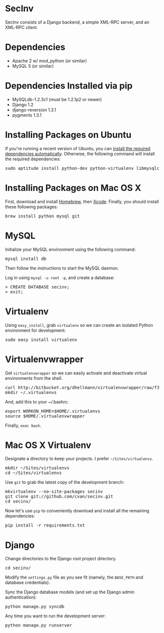 SecInv
======
SecInv consists of a Django backend, a simple XML-RPC server, and
an XML-RPC client.

# Dependencies

* Apache 2 w/ mod_python (or similar)
* MySQL 5 (or similar)

# Dependencies Installed via pip

* MySQLdb-1.2.3c1 (must be 1.2.1p2 or newer)
* Django 1.2
* django-reversion 1.3.1
* pygments 1.3.1


# Installing Packages on Ubuntu
If you're running a recent version of Ubuntu, you can [install the required
dependencies automatically](apt:python-dev,python-virtualenv,libmysqlclient-dev).
Otherwise, the following command will install the required dependencies:

<pre>
sudo aptitude install python-dev python-virtualenv libmysqlclient-dev
</pre>

# Installing Packages on Mac OS X

First, download and install [Homebrew](http://github.com/mxcl/homebrew), then
[Xcode](http://developer.apple.com/technologies/xcode.html).
Finally, you should install these following packages:

<pre>
brew install python mysql git
</pre>

# MySQL

Initialize your MySQL environment using the following command:

<pre>
mysql_install_db
</pre>

Then follow the instructions to start the MySQL daemon.

Log in using `mysql -u root -p`, and create a database:

<pre>
> CREATE DATABASE secinv;
> exit;
</pre>

# Virtualenv

Using `easy_install`, grab `virtualenv` so we can create an isolated Python
environment for development:

<pre>
sudo easy_install virtualenv
</pre>

# Virtualenvwrapper 

Get `virtualenvwrapper` so we can easily activate and deactivate virtual
environments from the shell.

<pre>
curl http://bitbucket.org/dhellmann/virtualenvwrapper/raw/f31869779141/virtualenvwrapper_bashrc -o ~/.virtualenvwrapper
mkdir ~/.virtualenvs
</pre>

And, add this to your ~/.bashrc:

<pre>
export WORKON_HOME=$HOME/.virtualenvs
source $HOME/.virtualenvwrapper
</pre>

Finally, `exec bash`.

# Mac OS X Virtualenv

Designate a directory to keep your projects. I prefer `~/Sites/virtualenvs`.

<pre>
mkdir ~/Sites/virtualenvs
cd ~/Sites/virtualenvs
</pre>

Use `git` to grab the latest copy of the development branch:

<pre>
mkvirtualenv --no-site-packages secinv
git clone git://github.com/cvan/secinv.git
cd secinv/
</pre>

Now let's use `pip` to conveniently download and install all the remaining
dependencies:

<pre>
pip install -r requirements.txt
</pre>

# Django

Change directories to the Django root project directory.

<pre>
cd secinv/
</pre>

Modify the `settings.py` file as you see fit (namely, the `BASE_PATH` and
database credentials).

Sync the Django database models (and set up the Django admin authentication):

<pre>
python manage.py syncdb
</pre>

Any time you want to run the development server:

<pre>
python manage.py runserver
</pre>
